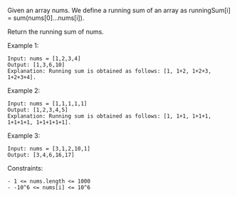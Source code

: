 Given an array nums. We define a running sum of an array as runningSum[i] = sum(nums[0]…nums[i]).

Return the running sum of nums.

 

Example 1:

    Input: nums = [1,2,3,4]
    Output: [1,3,6,10]
    Explanation: Running sum is obtained as follows: [1, 1+2, 1+2+3, 1+2+3+4].

Example 2:

    Input: nums = [1,1,1,1,1]
    Output: [1,2,3,4,5]
    Explanation: Running sum is obtained as follows: [1, 1+1, 1+1+1, 1+1+1+1, 1+1+1+1+1].

Example 3:

    Input: nums = [3,1,2,10,1]
    Output: [3,4,6,16,17]

 

Constraints:

    - 1 <= nums.length <= 1000
    - -10^6 <= nums[i] <= 10^6
